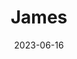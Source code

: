 ---
title: "James"
cc-type: person
#
# Updated on
#
date: 2023-06-16
hashtag: james
published: false
---